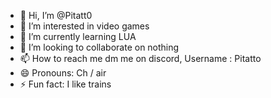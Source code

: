 - 👋 Hi, I’m @Pitatt0
- 👀 I’m interested in video games
- 🌱 I’m currently learning LUA
- 💞️ I’m looking to collaborate on nothing
- 📫 How to reach me dm me on discord, Username : Pitatto
- 😄 Pronouns: Ch / air
- ⚡ Fun fact: I like trains

<!---
Pitatt0/Pitatt0 is a ✨ special ✨ repository because its `README.md` (this file) appears on your GitHub profile.
You can click the Preview link to take a look at your changes.
--->
